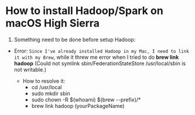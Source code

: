 # How to install Hadoop/Spark on macOS High Sierra

1. Something need to be done before setup Hadoop:

- Error: `Since I've already installed Hadoop in my Mac, I need to link it with my Brew`, while it threw me error when I tried to do __brew link hadoop__ (Could not symlink sbin/FederationStateStore /usr/local/sbin is not writable.)

  - How to resolve it:
    - cd /usr/local
    - sudo mkdir sbin
    - sudo chown -R $(whoami) $(brew --prefix)/*
    - brew link hadoop (yourPackageName)
